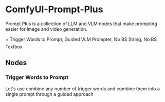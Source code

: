 # ComfyUI-Prompt-Plus
Prompt Plus is a collection of LLM and VLM nodes that make prompting easier for image and video generation.

⭐ Trigger Words to Prompt, Guided VLM Prompter, No BS String, No BS Textbox

## Nodes
### Trigger Words to Prompt
Let's use combine any number of trigger words and combine them into a single prompt through a guided approach

